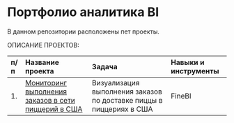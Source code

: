 # Портфолио аналитика BI

В данном репозитории расположены пет проекты.  

ОПИСАНИЕ ПРОЕКТОВ:

| п/п | Название проекта | Задача | Навыки и инструменты |
|:----|:--------------|:----------------|:-------------------|
| 1. | [Мониторинг выполнения заказов в сети пиццерий в США](https://) | Визуализация выполнения заказов по доставке пиццы в пиццериях в США| FineBI |
